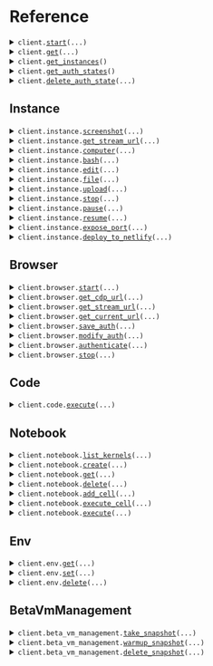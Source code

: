 # Reference
<details><summary><code>client.<a href="src/scrapybara/base_client.py">start</a>(...)</code></summary>
<dl>
<dd>

#### 🔌 Usage

<dl>
<dd>

<dl>
<dd>

```python
from scrapybara import Scrapybara

client = Scrapybara(
    api_key="YOUR_API_KEY",
)
client.start()

```
</dd>
</dl>
</dd>
</dl>

#### ⚙️ Parameters

<dl>
<dd>

<dl>
<dd>

**instance_type:** `typing.Optional[DeploymentConfigInstanceType]` 
    
</dd>
</dl>

<dl>
<dd>

**timeout_hours:** `typing.Optional[float]` 
    
</dd>
</dl>

<dl>
<dd>

**blocked_domains:** `typing.Optional[typing.Sequence[str]]` 
    
</dd>
</dl>

<dl>
<dd>

**resolution:** `typing.Optional[typing.Sequence[int]]` 
    
</dd>
</dl>

<dl>
<dd>

**backend:** `typing.Optional[str]` 
    
</dd>
</dl>

<dl>
<dd>

**snapshot_id:** `typing.Optional[str]` 
    
</dd>
</dl>

<dl>
<dd>

**request_options:** `typing.Optional[RequestOptions]` — Request-specific configuration.
    
</dd>
</dl>
</dd>
</dl>


</dd>
</dl>
</details>

<details><summary><code>client.<a href="src/scrapybara/base_client.py">get</a>(...)</code></summary>
<dl>
<dd>

#### 🔌 Usage

<dl>
<dd>

<dl>
<dd>

```python
from scrapybara import Scrapybara

client = Scrapybara(
    api_key="YOUR_API_KEY",
)
client.get(
    instance_id="instance_id",
)

```
</dd>
</dl>
</dd>
</dl>

#### ⚙️ Parameters

<dl>
<dd>

<dl>
<dd>

**instance_id:** `str` 
    
</dd>
</dl>

<dl>
<dd>

**request_options:** `typing.Optional[RequestOptions]` — Request-specific configuration.
    
</dd>
</dl>
</dd>
</dl>


</dd>
</dl>
</details>

<details><summary><code>client.<a href="src/scrapybara/base_client.py">get_instances</a>()</code></summary>
<dl>
<dd>

#### 🔌 Usage

<dl>
<dd>

<dl>
<dd>

```python
from scrapybara import Scrapybara

client = Scrapybara(
    api_key="YOUR_API_KEY",
)
client.get_instances()

```
</dd>
</dl>
</dd>
</dl>

#### ⚙️ Parameters

<dl>
<dd>

<dl>
<dd>

**request_options:** `typing.Optional[RequestOptions]` — Request-specific configuration.
    
</dd>
</dl>
</dd>
</dl>


</dd>
</dl>
</details>

<details><summary><code>client.<a href="src/scrapybara/base_client.py">get_auth_states</a>()</code></summary>
<dl>
<dd>

#### 🔌 Usage

<dl>
<dd>

<dl>
<dd>

```python
from scrapybara import Scrapybara

client = Scrapybara(
    api_key="YOUR_API_KEY",
)
client.get_auth_states()

```
</dd>
</dl>
</dd>
</dl>

#### ⚙️ Parameters

<dl>
<dd>

<dl>
<dd>

**request_options:** `typing.Optional[RequestOptions]` — Request-specific configuration.
    
</dd>
</dl>
</dd>
</dl>


</dd>
</dl>
</details>

<details><summary><code>client.<a href="src/scrapybara/base_client.py">delete_auth_state</a>(...)</code></summary>
<dl>
<dd>

#### 🔌 Usage

<dl>
<dd>

<dl>
<dd>

```python
from scrapybara import Scrapybara

client = Scrapybara(
    api_key="YOUR_API_KEY",
)
client.delete_auth_state(
    auth_state_id="auth_state_id",
)

```
</dd>
</dl>
</dd>
</dl>

#### ⚙️ Parameters

<dl>
<dd>

<dl>
<dd>

**auth_state_id:** `str` 
    
</dd>
</dl>

<dl>
<dd>

**request_options:** `typing.Optional[RequestOptions]` — Request-specific configuration.
    
</dd>
</dl>
</dd>
</dl>


</dd>
</dl>
</details>

## Instance
<details><summary><code>client.instance.<a href="src/scrapybara/instance/client.py">screenshot</a>(...)</code></summary>
<dl>
<dd>

#### 🔌 Usage

<dl>
<dd>

<dl>
<dd>

```python
from scrapybara import Scrapybara

client = Scrapybara(
    api_key="YOUR_API_KEY",
)
client.instance.screenshot(
    instance_id="instance_id",
)

```
</dd>
</dl>
</dd>
</dl>

#### ⚙️ Parameters

<dl>
<dd>

<dl>
<dd>

**instance_id:** `str` 
    
</dd>
</dl>

<dl>
<dd>

**request_options:** `typing.Optional[RequestOptions]` — Request-specific configuration.
    
</dd>
</dl>
</dd>
</dl>


</dd>
</dl>
</details>

<details><summary><code>client.instance.<a href="src/scrapybara/instance/client.py">get_stream_url</a>(...)</code></summary>
<dl>
<dd>

#### 🔌 Usage

<dl>
<dd>

<dl>
<dd>

```python
from scrapybara import Scrapybara

client = Scrapybara(
    api_key="YOUR_API_KEY",
)
client.instance.get_stream_url(
    instance_id="instance_id",
)

```
</dd>
</dl>
</dd>
</dl>

#### ⚙️ Parameters

<dl>
<dd>

<dl>
<dd>

**instance_id:** `str` 
    
</dd>
</dl>

<dl>
<dd>

**request_options:** `typing.Optional[RequestOptions]` — Request-specific configuration.
    
</dd>
</dl>
</dd>
</dl>


</dd>
</dl>
</details>

<details><summary><code>client.instance.<a href="src/scrapybara/instance/client.py">computer</a>(...)</code></summary>
<dl>
<dd>

#### 🔌 Usage

<dl>
<dd>

<dl>
<dd>

```python
from scrapybara import Scrapybara
from scrapybara.instance import Request_MoveMouse

client = Scrapybara(
    api_key="YOUR_API_KEY",
)
client.instance.computer(
    instance_id="instance_id",
    request=Request_MoveMouse(
        coordinates=[1],
    ),
)

```
</dd>
</dl>
</dd>
</dl>

#### ⚙️ Parameters

<dl>
<dd>

<dl>
<dd>

**instance_id:** `str` 
    
</dd>
</dl>

<dl>
<dd>

**request:** `Request` 
    
</dd>
</dl>

<dl>
<dd>

**request_options:** `typing.Optional[RequestOptions]` — Request-specific configuration.
    
</dd>
</dl>
</dd>
</dl>


</dd>
</dl>
</details>

<details><summary><code>client.instance.<a href="src/scrapybara/instance/client.py">bash</a>(...)</code></summary>
<dl>
<dd>

#### 🔌 Usage

<dl>
<dd>

<dl>
<dd>

```python
from scrapybara import Scrapybara

client = Scrapybara(
    api_key="YOUR_API_KEY",
)
client.instance.bash(
    instance_id="instance_id",
)

```
</dd>
</dl>
</dd>
</dl>

#### ⚙️ Parameters

<dl>
<dd>

<dl>
<dd>

**instance_id:** `str` 
    
</dd>
</dl>

<dl>
<dd>

**command:** `typing.Optional[str]` 
    
</dd>
</dl>

<dl>
<dd>

**session:** `typing.Optional[int]` 
    
</dd>
</dl>

<dl>
<dd>

**restart:** `typing.Optional[bool]` 
    
</dd>
</dl>

<dl>
<dd>

**list_sessions:** `typing.Optional[bool]` 
    
</dd>
</dl>

<dl>
<dd>

**check_session:** `typing.Optional[int]` 
    
</dd>
</dl>

<dl>
<dd>

**request_options:** `typing.Optional[RequestOptions]` — Request-specific configuration.
    
</dd>
</dl>
</dd>
</dl>


</dd>
</dl>
</details>

<details><summary><code>client.instance.<a href="src/scrapybara/instance/client.py">edit</a>(...)</code></summary>
<dl>
<dd>

#### 🔌 Usage

<dl>
<dd>

<dl>
<dd>

```python
from scrapybara import Scrapybara

client = Scrapybara(
    api_key="YOUR_API_KEY",
)
client.instance.edit(
    instance_id="instance_id",
    command="view",
    path="path",
)

```
</dd>
</dl>
</dd>
</dl>

#### ⚙️ Parameters

<dl>
<dd>

<dl>
<dd>

**instance_id:** `str` 
    
</dd>
</dl>

<dl>
<dd>

**command:** `Command` 
    
</dd>
</dl>

<dl>
<dd>

**path:** `str` 
    
</dd>
</dl>

<dl>
<dd>

**file_text:** `typing.Optional[str]` 
    
</dd>
</dl>

<dl>
<dd>

**view_range:** `typing.Optional[typing.Sequence[int]]` 
    
</dd>
</dl>

<dl>
<dd>

**old_str:** `typing.Optional[str]` 
    
</dd>
</dl>

<dl>
<dd>

**new_str:** `typing.Optional[str]` 
    
</dd>
</dl>

<dl>
<dd>

**insert_line:** `typing.Optional[int]` 
    
</dd>
</dl>

<dl>
<dd>

**request_options:** `typing.Optional[RequestOptions]` — Request-specific configuration.
    
</dd>
</dl>
</dd>
</dl>


</dd>
</dl>
</details>

<details><summary><code>client.instance.<a href="src/scrapybara/instance/client.py">file</a>(...)</code></summary>
<dl>
<dd>

#### 🔌 Usage

<dl>
<dd>

<dl>
<dd>

```python
from scrapybara import Scrapybara

client = Scrapybara(
    api_key="YOUR_API_KEY",
)
client.instance.file(
    instance_id="instance_id",
    command="command",
)

```
</dd>
</dl>
</dd>
</dl>

#### ⚙️ Parameters

<dl>
<dd>

<dl>
<dd>

**instance_id:** `str` 
    
</dd>
</dl>

<dl>
<dd>

**command:** `str` 
    
</dd>
</dl>

<dl>
<dd>

**path:** `typing.Optional[str]` 
    
</dd>
</dl>

<dl>
<dd>

**content:** `typing.Optional[str]` 
    
</dd>
</dl>

<dl>
<dd>

**mode:** `typing.Optional[str]` 
    
</dd>
</dl>

<dl>
<dd>

**encoding:** `typing.Optional[str]` 
    
</dd>
</dl>

<dl>
<dd>

**view_range:** `typing.Optional[typing.Sequence[int]]` 
    
</dd>
</dl>

<dl>
<dd>

**recursive:** `typing.Optional[bool]` 
    
</dd>
</dl>

<dl>
<dd>

**src:** `typing.Optional[str]` 
    
</dd>
</dl>

<dl>
<dd>

**dst:** `typing.Optional[str]` 
    
</dd>
</dl>

<dl>
<dd>

**old_str:** `typing.Optional[str]` 
    
</dd>
</dl>

<dl>
<dd>

**new_str:** `typing.Optional[str]` 
    
</dd>
</dl>

<dl>
<dd>

**line:** `typing.Optional[int]` 
    
</dd>
</dl>

<dl>
<dd>

**text:** `typing.Optional[str]` 
    
</dd>
</dl>

<dl>
<dd>

**lines:** `typing.Optional[typing.Sequence[int]]` 
    
</dd>
</dl>

<dl>
<dd>

**all_occurrences:** `typing.Optional[bool]` 
    
</dd>
</dl>

<dl>
<dd>

**pattern:** `typing.Optional[str]` 
    
</dd>
</dl>

<dl>
<dd>

**case_sensitive:** `typing.Optional[bool]` 
    
</dd>
</dl>

<dl>
<dd>

**line_numbers:** `typing.Optional[bool]` 
    
</dd>
</dl>

<dl>
<dd>

**request_options:** `typing.Optional[RequestOptions]` — Request-specific configuration.
    
</dd>
</dl>
</dd>
</dl>


</dd>
</dl>
</details>

<details><summary><code>client.instance.<a href="src/scrapybara/instance/client.py">upload</a>(...)</code></summary>
<dl>
<dd>

#### 📝 Description

<dl>
<dd>

<dl>
<dd>

Upload a file to the instance.
</dd>
</dl>
</dd>
</dl>

#### 🔌 Usage

<dl>
<dd>

<dl>
<dd>

```python
from scrapybara import Scrapybara

client = Scrapybara(
    api_key="YOUR_API_KEY",
)
client.instance.upload(
    instance_id="instance_id",
    path="path",
)

```
</dd>
</dl>
</dd>
</dl>

#### ⚙️ Parameters

<dl>
<dd>

<dl>
<dd>

**instance_id:** `str` 
    
</dd>
</dl>

<dl>
<dd>

**file:** `from __future__ import annotations

core.File` — See core.File for more documentation
    
</dd>
</dl>

<dl>
<dd>

**path:** `str` 
    
</dd>
</dl>

<dl>
<dd>

**request_options:** `typing.Optional[RequestOptions]` — Request-specific configuration.
    
</dd>
</dl>
</dd>
</dl>


</dd>
</dl>
</details>

<details><summary><code>client.instance.<a href="src/scrapybara/instance/client.py">stop</a>(...)</code></summary>
<dl>
<dd>

#### 🔌 Usage

<dl>
<dd>

<dl>
<dd>

```python
from scrapybara import Scrapybara

client = Scrapybara(
    api_key="YOUR_API_KEY",
)
client.instance.stop(
    instance_id="instance_id",
)

```
</dd>
</dl>
</dd>
</dl>

#### ⚙️ Parameters

<dl>
<dd>

<dl>
<dd>

**instance_id:** `str` 
    
</dd>
</dl>

<dl>
<dd>

**request_options:** `typing.Optional[RequestOptions]` — Request-specific configuration.
    
</dd>
</dl>
</dd>
</dl>


</dd>
</dl>
</details>

<details><summary><code>client.instance.<a href="src/scrapybara/instance/client.py">pause</a>(...)</code></summary>
<dl>
<dd>

#### 🔌 Usage

<dl>
<dd>

<dl>
<dd>

```python
from scrapybara import Scrapybara

client = Scrapybara(
    api_key="YOUR_API_KEY",
)
client.instance.pause(
    instance_id="instance_id",
)

```
</dd>
</dl>
</dd>
</dl>

#### ⚙️ Parameters

<dl>
<dd>

<dl>
<dd>

**instance_id:** `str` 
    
</dd>
</dl>

<dl>
<dd>

**request_options:** `typing.Optional[RequestOptions]` — Request-specific configuration.
    
</dd>
</dl>
</dd>
</dl>


</dd>
</dl>
</details>

<details><summary><code>client.instance.<a href="src/scrapybara/instance/client.py">resume</a>(...)</code></summary>
<dl>
<dd>

#### 🔌 Usage

<dl>
<dd>

<dl>
<dd>

```python
from scrapybara import Scrapybara

client = Scrapybara(
    api_key="YOUR_API_KEY",
)
client.instance.resume(
    instance_id="instance_id",
)

```
</dd>
</dl>
</dd>
</dl>

#### ⚙️ Parameters

<dl>
<dd>

<dl>
<dd>

**instance_id:** `str` 
    
</dd>
</dl>

<dl>
<dd>

**timeout_hours:** `typing.Optional[float]` 
    
</dd>
</dl>

<dl>
<dd>

**request_options:** `typing.Optional[RequestOptions]` — Request-specific configuration.
    
</dd>
</dl>
</dd>
</dl>


</dd>
</dl>
</details>

<details><summary><code>client.instance.<a href="src/scrapybara/instance/client.py">expose_port</a>(...)</code></summary>
<dl>
<dd>

#### 📝 Description

<dl>
<dd>

<dl>
<dd>

Expose a port on the instance with a public-facing URL.

This endpoint creates a temporary public URL that routes traffic to the specified port on the instance.
</dd>
</dl>
</dd>
</dl>

#### 🔌 Usage

<dl>
<dd>

<dl>
<dd>

```python
from scrapybara import Scrapybara

client = Scrapybara(
    api_key="YOUR_API_KEY",
)
client.instance.expose_port(
    instance_id="instance_id",
    port=1,
)

```
</dd>
</dl>
</dd>
</dl>

#### ⚙️ Parameters

<dl>
<dd>

<dl>
<dd>

**instance_id:** `str` 
    
</dd>
</dl>

<dl>
<dd>

**port:** `int` 
    
</dd>
</dl>

<dl>
<dd>

**request_options:** `typing.Optional[RequestOptions]` — Request-specific configuration.
    
</dd>
</dl>
</dd>
</dl>


</dd>
</dl>
</details>

<details><summary><code>client.instance.<a href="src/scrapybara/instance/client.py">deploy_to_netlify</a>(...)</code></summary>
<dl>
<dd>

#### 📝 Description

<dl>
<dd>

<dl>
<dd>

Deploy a directory from the instance to Netlify.

Args:
    directory_path: Path to the directory on the instance to deploy
</dd>
</dl>
</dd>
</dl>

#### 🔌 Usage

<dl>
<dd>

<dl>
<dd>

```python
from scrapybara import Scrapybara

client = Scrapybara(
    api_key="YOUR_API_KEY",
)
client.instance.deploy_to_netlify(
    instance_id="instance_id",
    directory_path="directory_path",
)

```
</dd>
</dl>
</dd>
</dl>

#### ⚙️ Parameters

<dl>
<dd>

<dl>
<dd>

**instance_id:** `str` 
    
</dd>
</dl>

<dl>
<dd>

**directory_path:** `str` 
    
</dd>
</dl>

<dl>
<dd>

**request_options:** `typing.Optional[RequestOptions]` — Request-specific configuration.
    
</dd>
</dl>
</dd>
</dl>


</dd>
</dl>
</details>

## Browser
<details><summary><code>client.browser.<a href="src/scrapybara/browser/client.py">start</a>(...)</code></summary>
<dl>
<dd>

#### 🔌 Usage

<dl>
<dd>

<dl>
<dd>

```python
from scrapybara import Scrapybara

client = Scrapybara(
    api_key="YOUR_API_KEY",
)
client.browser.start(
    instance_id="instance_id",
)

```
</dd>
</dl>
</dd>
</dl>

#### ⚙️ Parameters

<dl>
<dd>

<dl>
<dd>

**instance_id:** `str` 
    
</dd>
</dl>

<dl>
<dd>

**separate_stream:** `typing.Optional[bool]` 
    
</dd>
</dl>

<dl>
<dd>

**request_options:** `typing.Optional[RequestOptions]` — Request-specific configuration.
    
</dd>
</dl>
</dd>
</dl>


</dd>
</dl>
</details>

<details><summary><code>client.browser.<a href="src/scrapybara/browser/client.py">get_cdp_url</a>(...)</code></summary>
<dl>
<dd>

#### 🔌 Usage

<dl>
<dd>

<dl>
<dd>

```python
from scrapybara import Scrapybara

client = Scrapybara(
    api_key="YOUR_API_KEY",
)
client.browser.get_cdp_url(
    instance_id="instance_id",
)

```
</dd>
</dl>
</dd>
</dl>

#### ⚙️ Parameters

<dl>
<dd>

<dl>
<dd>

**instance_id:** `str` 
    
</dd>
</dl>

<dl>
<dd>

**request_options:** `typing.Optional[RequestOptions]` — Request-specific configuration.
    
</dd>
</dl>
</dd>
</dl>


</dd>
</dl>
</details>

<details><summary><code>client.browser.<a href="src/scrapybara/browser/client.py">get_stream_url</a>(...)</code></summary>
<dl>
<dd>

#### 🔌 Usage

<dl>
<dd>

<dl>
<dd>

```python
from scrapybara import Scrapybara

client = Scrapybara(
    api_key="YOUR_API_KEY",
)
client.browser.get_stream_url(
    instance_id="instance_id",
)

```
</dd>
</dl>
</dd>
</dl>

#### ⚙️ Parameters

<dl>
<dd>

<dl>
<dd>

**instance_id:** `str` 
    
</dd>
</dl>

<dl>
<dd>

**request_options:** `typing.Optional[RequestOptions]` — Request-specific configuration.
    
</dd>
</dl>
</dd>
</dl>


</dd>
</dl>
</details>

<details><summary><code>client.browser.<a href="src/scrapybara/browser/client.py">get_current_url</a>(...)</code></summary>
<dl>
<dd>

#### 🔌 Usage

<dl>
<dd>

<dl>
<dd>

```python
from scrapybara import Scrapybara

client = Scrapybara(
    api_key="YOUR_API_KEY",
)
client.browser.get_current_url(
    instance_id="instance_id",
)

```
</dd>
</dl>
</dd>
</dl>

#### ⚙️ Parameters

<dl>
<dd>

<dl>
<dd>

**instance_id:** `str` 
    
</dd>
</dl>

<dl>
<dd>

**request_options:** `typing.Optional[RequestOptions]` — Request-specific configuration.
    
</dd>
</dl>
</dd>
</dl>


</dd>
</dl>
</details>

<details><summary><code>client.browser.<a href="src/scrapybara/browser/client.py">save_auth</a>(...)</code></summary>
<dl>
<dd>

#### 🔌 Usage

<dl>
<dd>

<dl>
<dd>

```python
from scrapybara import Scrapybara

client = Scrapybara(
    api_key="YOUR_API_KEY",
)
client.browser.save_auth(
    instance_id="instance_id",
)

```
</dd>
</dl>
</dd>
</dl>

#### ⚙️ Parameters

<dl>
<dd>

<dl>
<dd>

**instance_id:** `str` 
    
</dd>
</dl>

<dl>
<dd>

**name:** `typing.Optional[str]` 
    
</dd>
</dl>

<dl>
<dd>

**request_options:** `typing.Optional[RequestOptions]` — Request-specific configuration.
    
</dd>
</dl>
</dd>
</dl>


</dd>
</dl>
</details>

<details><summary><code>client.browser.<a href="src/scrapybara/browser/client.py">modify_auth</a>(...)</code></summary>
<dl>
<dd>

#### 🔌 Usage

<dl>
<dd>

<dl>
<dd>

```python
from scrapybara import Scrapybara

client = Scrapybara(
    api_key="YOUR_API_KEY",
)
client.browser.modify_auth(
    instance_id="instance_id",
    auth_state_id="auth_state_id",
)

```
</dd>
</dl>
</dd>
</dl>

#### ⚙️ Parameters

<dl>
<dd>

<dl>
<dd>

**instance_id:** `str` 
    
</dd>
</dl>

<dl>
<dd>

**auth_state_id:** `str` 
    
</dd>
</dl>

<dl>
<dd>

**name:** `typing.Optional[str]` 
    
</dd>
</dl>

<dl>
<dd>

**request_options:** `typing.Optional[RequestOptions]` — Request-specific configuration.
    
</dd>
</dl>
</dd>
</dl>


</dd>
</dl>
</details>

<details><summary><code>client.browser.<a href="src/scrapybara/browser/client.py">authenticate</a>(...)</code></summary>
<dl>
<dd>

#### 🔌 Usage

<dl>
<dd>

<dl>
<dd>

```python
from scrapybara import Scrapybara

client = Scrapybara(
    api_key="YOUR_API_KEY",
)
client.browser.authenticate(
    instance_id="instance_id",
    auth_state_id="auth_state_id",
)

```
</dd>
</dl>
</dd>
</dl>

#### ⚙️ Parameters

<dl>
<dd>

<dl>
<dd>

**instance_id:** `str` 
    
</dd>
</dl>

<dl>
<dd>

**auth_state_id:** `str` 
    
</dd>
</dl>

<dl>
<dd>

**request_options:** `typing.Optional[RequestOptions]` — Request-specific configuration.
    
</dd>
</dl>
</dd>
</dl>


</dd>
</dl>
</details>

<details><summary><code>client.browser.<a href="src/scrapybara/browser/client.py">stop</a>(...)</code></summary>
<dl>
<dd>

#### 🔌 Usage

<dl>
<dd>

<dl>
<dd>

```python
from scrapybara import Scrapybara

client = Scrapybara(
    api_key="YOUR_API_KEY",
)
client.browser.stop(
    instance_id="instance_id",
)

```
</dd>
</dl>
</dd>
</dl>

#### ⚙️ Parameters

<dl>
<dd>

<dl>
<dd>

**instance_id:** `str` 
    
</dd>
</dl>

<dl>
<dd>

**request_options:** `typing.Optional[RequestOptions]` — Request-specific configuration.
    
</dd>
</dl>
</dd>
</dl>


</dd>
</dl>
</details>

## Code
<details><summary><code>client.code.<a href="src/scrapybara/code/client.py">execute</a>(...)</code></summary>
<dl>
<dd>

#### 🔌 Usage

<dl>
<dd>

<dl>
<dd>

```python
from scrapybara import Scrapybara

client = Scrapybara(
    api_key="YOUR_API_KEY",
)
client.code.execute(
    instance_id="instance_id",
    code="code",
)

```
</dd>
</dl>
</dd>
</dl>

#### ⚙️ Parameters

<dl>
<dd>

<dl>
<dd>

**instance_id:** `str` 
    
</dd>
</dl>

<dl>
<dd>

**code:** `str` 
    
</dd>
</dl>

<dl>
<dd>

**kernel_name:** `typing.Optional[str]` 
    
</dd>
</dl>

<dl>
<dd>

**timeout:** `typing.Optional[int]` 
    
</dd>
</dl>

<dl>
<dd>

**request_options:** `typing.Optional[RequestOptions]` — Request-specific configuration.
    
</dd>
</dl>
</dd>
</dl>


</dd>
</dl>
</details>

## Notebook
<details><summary><code>client.notebook.<a href="src/scrapybara/notebook/client.py">list_kernels</a>(...)</code></summary>
<dl>
<dd>

#### 🔌 Usage

<dl>
<dd>

<dl>
<dd>

```python
from scrapybara import Scrapybara

client = Scrapybara(
    api_key="YOUR_API_KEY",
)
client.notebook.list_kernels(
    instance_id="instance_id",
)

```
</dd>
</dl>
</dd>
</dl>

#### ⚙️ Parameters

<dl>
<dd>

<dl>
<dd>

**instance_id:** `str` 
    
</dd>
</dl>

<dl>
<dd>

**request_options:** `typing.Optional[RequestOptions]` — Request-specific configuration.
    
</dd>
</dl>
</dd>
</dl>


</dd>
</dl>
</details>

<details><summary><code>client.notebook.<a href="src/scrapybara/notebook/client.py">create</a>(...)</code></summary>
<dl>
<dd>

#### 🔌 Usage

<dl>
<dd>

<dl>
<dd>

```python
from scrapybara import Scrapybara

client = Scrapybara(
    api_key="YOUR_API_KEY",
)
client.notebook.create(
    instance_id="instance_id",
    name="name",
)

```
</dd>
</dl>
</dd>
</dl>

#### ⚙️ Parameters

<dl>
<dd>

<dl>
<dd>

**instance_id:** `str` 
    
</dd>
</dl>

<dl>
<dd>

**name:** `str` 
    
</dd>
</dl>

<dl>
<dd>

**kernel_name:** `typing.Optional[str]` 
    
</dd>
</dl>

<dl>
<dd>

**request_options:** `typing.Optional[RequestOptions]` — Request-specific configuration.
    
</dd>
</dl>
</dd>
</dl>


</dd>
</dl>
</details>

<details><summary><code>client.notebook.<a href="src/scrapybara/notebook/client.py">get</a>(...)</code></summary>
<dl>
<dd>

#### 🔌 Usage

<dl>
<dd>

<dl>
<dd>

```python
from scrapybara import Scrapybara

client = Scrapybara(
    api_key="YOUR_API_KEY",
)
client.notebook.get(
    instance_id="instance_id",
    notebook_id="notebook_id",
)

```
</dd>
</dl>
</dd>
</dl>

#### ⚙️ Parameters

<dl>
<dd>

<dl>
<dd>

**instance_id:** `str` 
    
</dd>
</dl>

<dl>
<dd>

**notebook_id:** `str` 
    
</dd>
</dl>

<dl>
<dd>

**request_options:** `typing.Optional[RequestOptions]` — Request-specific configuration.
    
</dd>
</dl>
</dd>
</dl>


</dd>
</dl>
</details>

<details><summary><code>client.notebook.<a href="src/scrapybara/notebook/client.py">delete</a>(...)</code></summary>
<dl>
<dd>

#### 🔌 Usage

<dl>
<dd>

<dl>
<dd>

```python
from scrapybara import Scrapybara

client = Scrapybara(
    api_key="YOUR_API_KEY",
)
client.notebook.delete(
    instance_id="instance_id",
    notebook_id="notebook_id",
)

```
</dd>
</dl>
</dd>
</dl>

#### ⚙️ Parameters

<dl>
<dd>

<dl>
<dd>

**instance_id:** `str` 
    
</dd>
</dl>

<dl>
<dd>

**notebook_id:** `str` 
    
</dd>
</dl>

<dl>
<dd>

**request_options:** `typing.Optional[RequestOptions]` — Request-specific configuration.
    
</dd>
</dl>
</dd>
</dl>


</dd>
</dl>
</details>

<details><summary><code>client.notebook.<a href="src/scrapybara/notebook/client.py">add_cell</a>(...)</code></summary>
<dl>
<dd>

#### 🔌 Usage

<dl>
<dd>

<dl>
<dd>

```python
from scrapybara import Scrapybara

client = Scrapybara(
    api_key="YOUR_API_KEY",
)
client.notebook.add_cell(
    instance_id="instance_id",
    notebook_id="notebook_id",
    type="code",
    content="content",
)

```
</dd>
</dl>
</dd>
</dl>

#### ⚙️ Parameters

<dl>
<dd>

<dl>
<dd>

**instance_id:** `str` 
    
</dd>
</dl>

<dl>
<dd>

**notebook_id:** `str` 
    
</dd>
</dl>

<dl>
<dd>

**type:** `CellType` 
    
</dd>
</dl>

<dl>
<dd>

**content:** `str` 
    
</dd>
</dl>

<dl>
<dd>

**metadata:** `typing.Optional[typing.Dict[str, typing.Optional[typing.Any]]]` 
    
</dd>
</dl>

<dl>
<dd>

**request_options:** `typing.Optional[RequestOptions]` — Request-specific configuration.
    
</dd>
</dl>
</dd>
</dl>


</dd>
</dl>
</details>

<details><summary><code>client.notebook.<a href="src/scrapybara/notebook/client.py">execute_cell</a>(...)</code></summary>
<dl>
<dd>

#### 🔌 Usage

<dl>
<dd>

<dl>
<dd>

```python
from scrapybara import Scrapybara

client = Scrapybara(
    api_key="YOUR_API_KEY",
)
client.notebook.execute_cell(
    instance_id="instance_id",
    notebook_id="notebook_id",
    cell_id="cell_id",
)

```
</dd>
</dl>
</dd>
</dl>

#### ⚙️ Parameters

<dl>
<dd>

<dl>
<dd>

**instance_id:** `str` 
    
</dd>
</dl>

<dl>
<dd>

**notebook_id:** `str` 
    
</dd>
</dl>

<dl>
<dd>

**cell_id:** `str` 
    
</dd>
</dl>

<dl>
<dd>

**timeout:** `typing.Optional[int]` 
    
</dd>
</dl>

<dl>
<dd>

**request_options:** `typing.Optional[RequestOptions]` — Request-specific configuration.
    
</dd>
</dl>
</dd>
</dl>


</dd>
</dl>
</details>

<details><summary><code>client.notebook.<a href="src/scrapybara/notebook/client.py">execute</a>(...)</code></summary>
<dl>
<dd>

#### 🔌 Usage

<dl>
<dd>

<dl>
<dd>

```python
from scrapybara import Scrapybara

client = Scrapybara(
    api_key="YOUR_API_KEY",
)
client.notebook.execute(
    instance_id="instance_id",
    notebook_id="notebook_id",
)

```
</dd>
</dl>
</dd>
</dl>

#### ⚙️ Parameters

<dl>
<dd>

<dl>
<dd>

**instance_id:** `str` 
    
</dd>
</dl>

<dl>
<dd>

**notebook_id:** `str` 
    
</dd>
</dl>

<dl>
<dd>

**timeout:** `typing.Optional[int]` 
    
</dd>
</dl>

<dl>
<dd>

**request_options:** `typing.Optional[RequestOptions]` — Request-specific configuration.
    
</dd>
</dl>
</dd>
</dl>


</dd>
</dl>
</details>

## Env
<details><summary><code>client.env.<a href="src/scrapybara/env/client.py">get</a>(...)</code></summary>
<dl>
<dd>

#### 🔌 Usage

<dl>
<dd>

<dl>
<dd>

```python
from scrapybara import Scrapybara

client = Scrapybara(
    api_key="YOUR_API_KEY",
)
client.env.get(
    instance_id="instance_id",
)

```
</dd>
</dl>
</dd>
</dl>

#### ⚙️ Parameters

<dl>
<dd>

<dl>
<dd>

**instance_id:** `str` 
    
</dd>
</dl>

<dl>
<dd>

**request_options:** `typing.Optional[RequestOptions]` — Request-specific configuration.
    
</dd>
</dl>
</dd>
</dl>


</dd>
</dl>
</details>

<details><summary><code>client.env.<a href="src/scrapybara/env/client.py">set</a>(...)</code></summary>
<dl>
<dd>

#### 🔌 Usage

<dl>
<dd>

<dl>
<dd>

```python
from scrapybara import Scrapybara

client = Scrapybara(
    api_key="YOUR_API_KEY",
)
client.env.set(
    instance_id="instance_id",
    variables={"key": "value"},
)

```
</dd>
</dl>
</dd>
</dl>

#### ⚙️ Parameters

<dl>
<dd>

<dl>
<dd>

**instance_id:** `str` 
    
</dd>
</dl>

<dl>
<dd>

**variables:** `typing.Dict[str, str]` 
    
</dd>
</dl>

<dl>
<dd>

**request_options:** `typing.Optional[RequestOptions]` — Request-specific configuration.
    
</dd>
</dl>
</dd>
</dl>


</dd>
</dl>
</details>

<details><summary><code>client.env.<a href="src/scrapybara/env/client.py">delete</a>(...)</code></summary>
<dl>
<dd>

#### 🔌 Usage

<dl>
<dd>

<dl>
<dd>

```python
from scrapybara import Scrapybara

client = Scrapybara(
    api_key="YOUR_API_KEY",
)
client.env.delete(
    instance_id="instance_id",
    keys=["keys"],
)

```
</dd>
</dl>
</dd>
</dl>

#### ⚙️ Parameters

<dl>
<dd>

<dl>
<dd>

**instance_id:** `str` 
    
</dd>
</dl>

<dl>
<dd>

**keys:** `typing.Sequence[str]` 
    
</dd>
</dl>

<dl>
<dd>

**request_options:** `typing.Optional[RequestOptions]` — Request-specific configuration.
    
</dd>
</dl>
</dd>
</dl>


</dd>
</dl>
</details>

## BetaVmManagement
<details><summary><code>client.beta_vm_management.<a href="src/scrapybara/beta_vm_management/client.py">take_snapshot</a>(...)</code></summary>
<dl>
<dd>

#### 📝 Description

<dl>
<dd>

<dl>
<dd>

Take a snapshot of an instance
</dd>
</dl>
</dd>
</dl>

#### 🔌 Usage

<dl>
<dd>

<dl>
<dd>

```python
from scrapybara import Scrapybara

client = Scrapybara(
    api_key="YOUR_API_KEY",
)
client.beta_vm_management.take_snapshot(
    instance_id="instance_id",
)

```
</dd>
</dl>
</dd>
</dl>

#### ⚙️ Parameters

<dl>
<dd>

<dl>
<dd>

**instance_id:** `str` 
    
</dd>
</dl>

<dl>
<dd>

**request_options:** `typing.Optional[RequestOptions]` — Request-specific configuration.
    
</dd>
</dl>
</dd>
</dl>


</dd>
</dl>
</details>

<details><summary><code>client.beta_vm_management.<a href="src/scrapybara/beta_vm_management/client.py">warmup_snapshot</a>(...)</code></summary>
<dl>
<dd>

#### 📝 Description

<dl>
<dd>

<dl>
<dd>

Warmup a snapshot
</dd>
</dl>
</dd>
</dl>

#### 🔌 Usage

<dl>
<dd>

<dl>
<dd>

```python
from scrapybara import Scrapybara

client = Scrapybara(
    api_key="YOUR_API_KEY",
)
client.beta_vm_management.warmup_snapshot(
    snapshot_id="snapshot_id",
)

```
</dd>
</dl>
</dd>
</dl>

#### ⚙️ Parameters

<dl>
<dd>

<dl>
<dd>

**snapshot_id:** `str` 
    
</dd>
</dl>

<dl>
<dd>

**request_options:** `typing.Optional[RequestOptions]` — Request-specific configuration.
    
</dd>
</dl>
</dd>
</dl>


</dd>
</dl>
</details>

<details><summary><code>client.beta_vm_management.<a href="src/scrapybara/beta_vm_management/client.py">delete_snapshot</a>(...)</code></summary>
<dl>
<dd>

#### 📝 Description

<dl>
<dd>

<dl>
<dd>

Delete a snapshot
</dd>
</dl>
</dd>
</dl>

#### 🔌 Usage

<dl>
<dd>

<dl>
<dd>

```python
from scrapybara import Scrapybara

client = Scrapybara(
    api_key="YOUR_API_KEY",
)
client.beta_vm_management.delete_snapshot(
    snapshot_id="snapshot_id",
)

```
</dd>
</dl>
</dd>
</dl>

#### ⚙️ Parameters

<dl>
<dd>

<dl>
<dd>

**snapshot_id:** `str` 
    
</dd>
</dl>

<dl>
<dd>

**request_options:** `typing.Optional[RequestOptions]` — Request-specific configuration.
    
</dd>
</dl>
</dd>
</dl>


</dd>
</dl>
</details>

